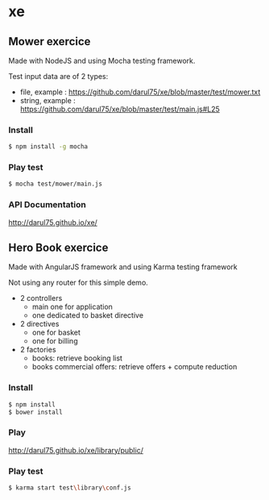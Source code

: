# xe

## Mower exercice

Made with NodeJS and using Mocha testing framework.

Test input data are of 2 types:
- file, example : https://github.com/darul75/xe/blob/master/test/mower.txt
- string, example : https://github.com/darul75/xe/blob/master/test/main.js#L25

### Install
```bash
$ npm install -g mocha
```

### Play test
```bash
$ mocha test/mower/main.js
```

### API Documentation
http://darul75.github.io/xe/

## Hero Book exercice

Made with AngularJS framework and using Karma testing framework

Not using any router for this simple demo.
* 2 controllers
  * main one for application
  * one dedicated to basket directive
* 2 directives
  * one for basket
  * one for billing
* 2 factories
  * books: retrieve booking list
  * books commercial offers: retrieve offers + compute reduction

### Install
```bash
$ npm install
$ bower install
```

### Play
http://darul75.github.io/xe/library/public/

### Play test
```bash
$ karma start test\library\conf.js
```
